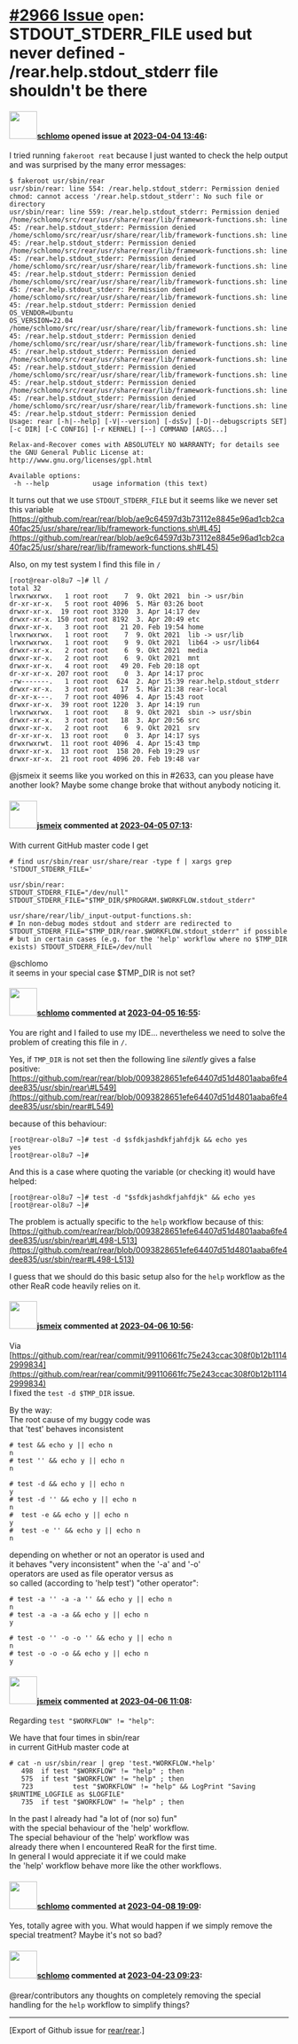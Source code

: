 [\#2966 Issue](https://github.com/rear/rear/issues/2966) `open`: STDOUT\_STDERR\_FILE used but never defined - /rear.help.stdout\_stderr file shouldn't be there
================================================================================================================================================================

#### <img src="https://avatars.githubusercontent.com/u/101384?v=4" width="50">[schlomo](https://github.com/schlomo) opened issue at [2023-04-04 13:46](https://github.com/rear/rear/issues/2966):

I tried running `fakeroot reat` because I just wanted to check the help
output and was surprised by the many error messages:

    $ fakeroot usr/sbin/rear 
    usr/sbin/rear: line 554: /rear.help.stdout_stderr: Permission denied
    chmod: cannot access '/rear.help.stdout_stderr': No such file or directory
    usr/sbin/rear: line 559: /rear.help.stdout_stderr: Permission denied
    /home/schlomo/src/rear/usr/share/rear/lib/framework-functions.sh: line 45: /rear.help.stdout_stderr: Permission denied
    /home/schlomo/src/rear/usr/share/rear/lib/framework-functions.sh: line 45: /rear.help.stdout_stderr: Permission denied
    /home/schlomo/src/rear/usr/share/rear/lib/framework-functions.sh: line 45: /rear.help.stdout_stderr: Permission denied
    /home/schlomo/src/rear/usr/share/rear/lib/framework-functions.sh: line 45: /rear.help.stdout_stderr: Permission denied
    /home/schlomo/src/rear/usr/share/rear/lib/framework-functions.sh: line 45: /rear.help.stdout_stderr: Permission denied
    /home/schlomo/src/rear/usr/share/rear/lib/framework-functions.sh: line 45: /rear.help.stdout_stderr: Permission denied
    OS_VENDOR=Ubuntu
    OS_VERSION=22.04
    /home/schlomo/src/rear/usr/share/rear/lib/framework-functions.sh: line 45: /rear.help.stdout_stderr: Permission denied
    /home/schlomo/src/rear/usr/share/rear/lib/framework-functions.sh: line 45: /rear.help.stdout_stderr: Permission denied
    /home/schlomo/src/rear/usr/share/rear/lib/framework-functions.sh: line 45: /rear.help.stdout_stderr: Permission denied
    /home/schlomo/src/rear/usr/share/rear/lib/framework-functions.sh: line 45: /rear.help.stdout_stderr: Permission denied
    /home/schlomo/src/rear/usr/share/rear/lib/framework-functions.sh: line 45: /rear.help.stdout_stderr: Permission denied
    /home/schlomo/src/rear/usr/share/rear/lib/framework-functions.sh: line 45: /rear.help.stdout_stderr: Permission denied
    Usage: rear [-h|--help] [-V|--version] [-dsSv] [-D|--debugscripts SET] [-c DIR] [-C CONFIG] [-r KERNEL] [--] COMMAND [ARGS...]

    Relax-and-Recover comes with ABSOLUTELY NO WARRANTY; for details see
    the GNU General Public License at: http://www.gnu.org/licenses/gpl.html

    Available options:
     -h --help           usage information (this text)

It turns out that we use `STDOUT_STDERR_FILE` but it seems like we never
set this variable  
[https://github.com/rear/rear/blob/ae9c64597d3b73112e8845e96ad1cb2ca40fac25/usr/share/rear/lib/framework-functions.sh\#L45](https://github.com/rear/rear/blob/ae9c64597d3b73112e8845e96ad1cb2ca40fac25/usr/share/rear/lib/framework-functions.sh#L45)

Also, on my test system I find this file in `/`

    [root@rear-ol8u7 ~]# ll /
    total 32
    lrwxrwxrwx.   1 root root    7  9. Okt 2021  bin -> usr/bin
    dr-xr-xr-x.   5 root root 4096  5. Mär 03:26 boot
    drwxr-xr-x.  19 root root 3320  3. Apr 14:17 dev
    drwxr-xr-x. 150 root root 8192  3. Apr 20:49 etc
    drwxr-xr-x.   3 root root   21 20. Feb 19:54 home
    lrwxrwxrwx.   1 root root    7  9. Okt 2021  lib -> usr/lib
    lrwxrwxrwx.   1 root root    9  9. Okt 2021  lib64 -> usr/lib64
    drwxr-xr-x.   2 root root    6  9. Okt 2021  media
    drwxr-xr-x.   2 root root    6  9. Okt 2021  mnt
    drwxr-xr-x.   4 root root   49 20. Feb 20:18 opt
    dr-xr-xr-x. 207 root root    0  3. Apr 14:17 proc
    -rw-------.   1 root root  624  2. Apr 15:39 rear.help.stdout_stderr
    drwxr-xr-x.   3 root root   17  5. Mär 21:38 rear-local
    dr-xr-x---.   7 root root 4096  4. Apr 15:43 root
    drwxr-xr-x.  39 root root 1220  3. Apr 14:19 run
    lrwxrwxrwx.   1 root root    8  9. Okt 2021  sbin -> usr/sbin
    drwxr-xr-x.   3 root root   18  3. Apr 20:56 src
    drwxr-xr-x.   2 root root    6  9. Okt 2021  srv
    dr-xr-xr-x.  13 root root    0  3. Apr 14:17 sys
    drwxrwxrwt.  11 root root 4096  4. Apr 15:43 tmp
    drwxr-xr-x.  13 root root  158 20. Feb 19:29 usr
    drwxr-xr-x.  21 root root 4096 20. Feb 19:48 var

@jsmeix it seems like you worked on this in \#2633, can you please have
another look? Maybe some change broke that without anybody noticing it.

#### <img src="https://avatars.githubusercontent.com/u/1788608?u=925fc54e2ce01551392622446ece427f51e2f0ce&v=4" width="50">[jsmeix](https://github.com/jsmeix) commented at [2023-04-05 07:13](https://github.com/rear/rear/issues/2966#issuecomment-1497025591):

With current GitHub master code I get

    # find usr/sbin/rear usr/share/rear -type f | xargs grep 'STDOUT_STDERR_FILE='

    usr/sbin/rear:
    STDOUT_STDERR_FILE="/dev/null"
    STDOUT_STDERR_FILE="$TMP_DIR/$PROGRAM.$WORKFLOW.stdout_stderr"

    usr/share/rear/lib/_input-output-functions.sh:
    # In non-debug modes stdout and stderr are redirected to STDOUT_STDERR_FILE="$TMP_DIR/rear.$WORKFLOW.stdout_stderr" if possible
    # but in certain cases (e.g. for the 'help' workflow where no $TMP_DIR exists) STDOUT_STDERR_FILE=/dev/null

@schlomo  
it seems in your special case $TMP\_DIR is not set?

#### <img src="https://avatars.githubusercontent.com/u/101384?v=4" width="50">[schlomo](https://github.com/schlomo) commented at [2023-04-05 16:55](https://github.com/rear/rear/issues/2966#issuecomment-1497825493):

You are right and I failed to use my IDE... nevertheless we need to
solve the problem of creating this file in `/`.

Yes, if `TMP_DIR` is not set then the following line *silently* gives a
false positive:  
[https://github.com/rear/rear/blob/0093828651efe64407d51d4801aaba6fe4dee835/usr/sbin/rear\#L549](https://github.com/rear/rear/blob/0093828651efe64407d51d4801aaba6fe4dee835/usr/sbin/rear#L549)

because of this behaviour:

    [root@rear-ol8u7 ~]# test -d $sfdkjashdkfjahfdjk && echo yes
    yes
    [root@rear-ol8u7 ~]# 

And this is a case where quoting the variable (or checking it) would
have helped:

    [root@rear-ol8u7 ~]# test -d "$sfdkjashdkfjahfdjk" && echo yes
    [root@rear-ol8u7 ~]# 

The problem is actually specific to the `help` workflow because of
this:  
[https://github.com/rear/rear/blob/0093828651efe64407d51d4801aaba6fe4dee835/usr/sbin/rear\#L498-L513](https://github.com/rear/rear/blob/0093828651efe64407d51d4801aaba6fe4dee835/usr/sbin/rear#L498-L513)

I guess that we should do this basic setup also for the `help` workflow
as the other ReaR code heavily relies on it.

#### <img src="https://avatars.githubusercontent.com/u/1788608?u=925fc54e2ce01551392622446ece427f51e2f0ce&v=4" width="50">[jsmeix](https://github.com/jsmeix) commented at [2023-04-06 10:56](https://github.com/rear/rear/issues/2966#issuecomment-1498879446):

Via  
[https://github.com/rear/rear/commit/99110661fc75e243ccac308f0b12b11142999834](https://github.com/rear/rear/commit/99110661fc75e243ccac308f0b12b11142999834)  
I fixed the `test -d $TMP_DIR` issue.

By the way:  
The root cause of my buggy code was  
that 'test' behaves inconsistent

    # test && echo y || echo n
    n
    # test '' && echo y || echo n
    n

    # test -d && echo y || echo n
    y
    # test -d '' && echo y || echo n
    n
    #  test -e && echo y || echo n
    y
    #  test -e '' && echo y || echo n
    n

depending on whether or not an operator is used and  
it behaves "very inconsistent" when the '-a' and '-o'  
operators are used as file operator versus as  
so called (according to 'help test') "other operator":

    # test -a '' -a -a '' && echo y || echo n
    n
    # test -a -a -a && echo y || echo n
    y

    # test -o '' -o -o '' && echo y || echo n
    n
    # test -o -o -o && echo y || echo n
    y

#### <img src="https://avatars.githubusercontent.com/u/1788608?u=925fc54e2ce01551392622446ece427f51e2f0ce&v=4" width="50">[jsmeix](https://github.com/jsmeix) commented at [2023-04-06 11:08](https://github.com/rear/rear/issues/2966#issuecomment-1498893597):

Regarding `test "$WORKFLOW" != "help"`:

We have that four times in sbin/rear  
in current GitHub master code at

    # cat -n usr/sbin/rear | grep 'test.*WORKFLOW.*help'
       498  if test "$WORKFLOW" != "help" ; then
       575  if test "$WORKFLOW" != "help" ; then
       723          test "$WORKFLOW" != "help" && LogPrint "Saving $RUNTIME_LOGFILE as $LOGFILE"
       735  if test "$WORKFLOW" != "help" ; then

In the past I already had "a lot of (nor so) fun"  
with the special behaviour of the 'help' workflow.  
The special behaviour of the 'help' workflow was  
already there when I encountered ReaR for the first time.  
In general I would appreciate it if we could make  
the 'help' workflow behave more like the other workflows.

#### <img src="https://avatars.githubusercontent.com/u/101384?v=4" width="50">[schlomo](https://github.com/schlomo) commented at [2023-04-08 19:09](https://github.com/rear/rear/issues/2966#issuecomment-1500958066):

Yes, totally agree with you. What would happen if we simply remove the
special treatment? Maybe it's not so bad?

#### <img src="https://avatars.githubusercontent.com/u/101384?v=4" width="50">[schlomo](https://github.com/schlomo) commented at [2023-04-23 09:23](https://github.com/rear/rear/issues/2966#issuecomment-1519008742):

@rear/contributors any thoughts on completely removing the special
handling for the `help` workflow to simplify things?

------------------------------------------------------------------------

\[Export of Github issue for
[rear/rear](https://github.com/rear/rear).\]
